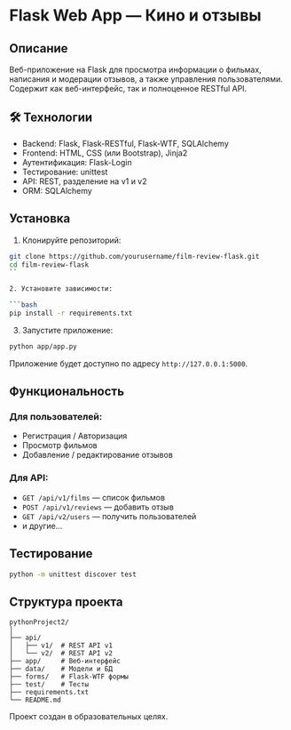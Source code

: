 # Flask Web App — Кино и отзывы

## Описание

Веб-приложение на Flask для просмотра информации о фильмах, написания и модерации отзывов, а также управления пользователями. Содержит как веб-интерфейс, так и полноценное RESTful API.

## 🛠 Технологии

- Backend: Flask, Flask-RESTful, Flask-WTF, SQLAlchemy
- Frontend: HTML, CSS (или Bootstrap), Jinja2
- Аутентификация: Flask-Login
- Тестирование: unittest
- API: REST, разделение на v1 и v2
- ORM: SQLAlchemy

## Установка

1. Клонируйте репозиторий:

```bash
git clone https://github.com/yourusername/film-review-flask.git
cd film-review-flask
``

2. Установите зависимости:

```bash
pip install -r requirements.txt
```

3. Запустите приложение:

```bash
python app/app.py
```

Приложение будет доступно по адресу `http://127.0.0.1:5000`.

## Функциональность

### Для пользователей:
- Регистрация / Авторизация
- Просмотр фильмов
- Добавление / редактирование отзывов

### Для API:
- `GET /api/v1/films` — список фильмов
- `POST /api/v1/reviews` — добавить отзыв
- `GET /api/v2/users` — получить пользователей
- и другие...

## Тестирование

```bash
python -m unittest discover test
```

## Структура проекта

```
pythonProject2/
│
├── api/
│   ├── v1/  # REST API v1
│   └── v2/  # REST API v2
├── app/     # Веб-интерфейс
├── data/    # Модели и БД
├── forms/   # Flask-WTF формы
├── test/    # Тесты
├── requirements.txt
└── README.md
```

Проект создан в образовательных целях.
